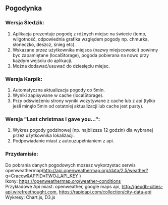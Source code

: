 ## Pogodynka

### Wersja Śledzik: 
1. Aplikacja prezentuje pogodę z różnych miejsc na świecie (temp, wilgotność, odpowiednia grafika względem pogody  np. chmurka, słoneczko, deszcz, śnieg etc). 
1. Wskazane przez użytkownika miejsca (nazwy miejscowości) powinny byc zapamiętane (localStorage), pogoda pobierana na nowo przy każdym wejściu do aplikacji.
1. Można dodawać/usuwać do dziesięciu miejsc.

### Wersja Karpik:
1. Automatyczna aktualizacja pogody co 5min. 
1. Wyniki zapisywane w cache (localStorage). 
1. Przy odświeżeniu strony wyniki wczytywane z cache lub z api (tylko jeśli minęło 5min od ostatniej aktualizacji lub cache jest pusty).


### Wersja "Last christmas I gave you...": 
1. Wykres pogody godzinowej (np. najblizsze 12 godzin) dla wybranej przez użytkownika lokalizacji.
1. Podpowiadanie miast z autouzupełnianiem z api.


### Przydamisie:
Do pobrania danych pogodowych mozesz wykorzystac serwis openweathermap(http://api.openweathermap.org/data/2.5/weather?q=Cracow&APPID=TWOJ_API_KEY
)  
Ikony:  https://openweathermap.org/weather-conditions  
Przykładowe Api miast: openweather, google maps api, http://geodb-cities-api.wirefreethought.com, https://rapidapi.com/collection/city-data-api  
Wykresy: Chart.js, D3.js